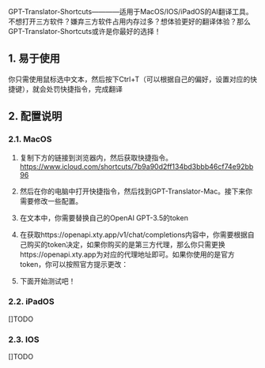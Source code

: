 GPT-Translator-Shortcuts————适用于MacOS/IOS/iPadOS的AI翻译工具。
不想打开三方软件？嫌弃三方软件占用内存过多？想体验更好的翻译体验？那么GPT-Translator-Shortcuts或许是你最好的选择！
## 1. 易于使用
你只需使用鼠标选中文本，然后按下Ctrl+T（可以根据自己的偏好，设置对应的快捷键），就会处罚快捷指令，完成翻译

## 2. 配置说明

### 2.1. MacOS
1. 复制下方的链接到浏览器内，然后获取快捷指令。
https://www.icloud.com/shortcuts/7b9a90d2ff134bd3bbb46cf74e92bb96
2. 然后在你的电脑中打开快捷指令，然后找到GPT-Translator-Mac。接下来你需要修改一些配置。
3. 在文本中，你需要替换自己的OpenAI GPT-3.5的token
4. 在获取https://openapi.xty.app/v1/chat/completions内容中，你需要根据自己购买的token决定，如果你购买的是第三方代理，那么你只需更换https://openapi.xty.app为对应的代理地址即可。如果你使用的是官方token，你可以按照官方提示更改：

5. 下面开始测试吧！
### 2.2. iPadOS
[]TODO
### 2.3. IOS
[]TODO
